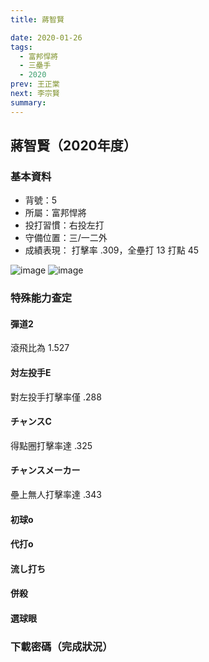 ```yaml
---
title: 蔣智賢

date: 2020-01-26
tags:
  - 富邦悍將
  - 三壘手
  - 2020
prev: 王正棠
next: 李宗賢
summary: 
---
```


## 蔣智賢（2020年度）

### 基本資料
- 背號：5
- 所屬：富邦悍將
- 投打習慣：右投左打
- 守備位置：三/一二外
- 成績表現： 打擊率 .309，全壘打 13 打點 45 

![image](https://i.imgur.com/9aCwcWc.jpg)
![image](https://i.imgur.com/KSZO3ms.jpg)

### 特殊能力查定
#### 彈道2
滾飛比為 1.527
#### 対左投手E
對左投手打擊率僅 .288
#### チャンスC
得點圈打擊率達 .325
#### チャンスメーカー
壘上無人打擊率達 .343
#### 初球o
#### 代打o
#### 流し打ち
#### 併殺
#### 選球眼

### 下載密碼（完成狀況）

